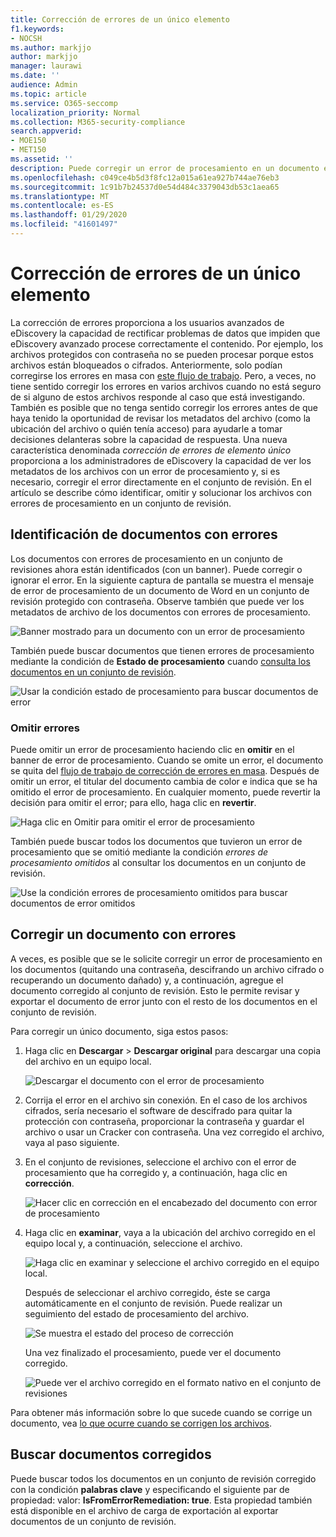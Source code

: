 ```yaml
---
title: Corrección de errores de un único elemento
f1.keywords:
- NOCSH
ms.author: markjjo
author: markjjo
manager: laurawi
ms.date: ''
audience: Admin
ms.topic: article
ms.service: O365-seccomp
localization_priority: Normal
ms.collection: M365-security-compliance
search.appverid:
- MOE150
- MET150
ms.assetid: ''
description: Puede corregir un error de procesamiento en un documento en un conjunto de revisión en eDiscovery avanzado sin tener que seguir el proceso de corrección de errores en masa.
ms.openlocfilehash: c049ce4b5d3f8fc12a015a61ea927b744ae76eb3
ms.sourcegitcommit: 1c91b7b24537d0e54d484c3379043db53c1aea65
ms.translationtype: MT
ms.contentlocale: es-ES
ms.lasthandoff: 01/29/2020
ms.locfileid: "41601497"
---
```

# <a name="single-item-error-remediation"></a>Corrección de errores de un único elemento

La corrección de errores proporciona a los usuarios avanzados de eDiscovery la capacidad de rectificar problemas de datos que impiden que eDiscovery avanzado procese correctamente el contenido. Por ejemplo, los archivos protegidos con contraseña no se pueden procesar porque estos archivos están bloqueados o cifrados. Anteriormente, solo podían corregirse los errores en masa con [este flujo de trabajo](error-remediation-when-processing-data-in-advanced-ediscovery.md). Pero, a veces, no tiene sentido corregir los errores en varios archivos cuando no está seguro de si alguno de estos archivos responde al caso que está investigando. También es posible que no tenga sentido corregir los errores antes de que haya tenido la oportunidad de revisar los metadatos del archivo (como la ubicación del archivo o quién tenía acceso) para ayudarle a tomar decisiones delanteras sobre la capacidad de respuesta. Una nueva característica denominada *corrección de errores de elemento único* proporciona a los administradores de eDiscovery la capacidad de ver los metadatos de los archivos con un error de procesamiento y, si es necesario, corregir el error directamente en el conjunto de revisión. En el artículo se describe cómo identificar, omitir y solucionar los archivos con errores de procesamiento en un conjunto de revisión.

## <a name="identify-documents-with-errors"></a>Identificación de documentos con errores

Los documentos con errores de procesamiento en un conjunto de revisiones ahora están identificados (con un banner). Puede corregir o ignorar el error. En la siguiente captura de pantalla se muestra el mensaje de error de procesamiento de un documento de Word en un conjunto de revisión protegido con contraseña. Observe también que puede ver los metadatos de archivo de los documentos con errores de procesamiento.

![Banner mostrado para un documento con un error de procesamiento](media/SIERimage1.png)

También puede buscar documentos que tienen errores de procesamiento mediante la condición de **Estado de procesamiento** cuando [consulta los documentos en un conjunto de revisión](review-set-search.md).

![Usar la condición estado de procesamiento para buscar documentos de error](media/SIERimage2.png)

### <a name="ignore-errors"></a>Omitir errores

Puede omitir un error de procesamiento haciendo clic en **omitir** en el banner de error de procesamiento. Cuando se omite un error, el documento se quita del [flujo de trabajo de corrección de errores en masa](error-remediation-when-processing-data-in-advanced-ediscovery.md). Después de omitir un error, el titular del documento cambia de color e indica que se ha omitido el error de procesamiento. En cualquier momento, puede revertir la decisión para omitir el error; para ello, haga clic en **revertir**.

![Haga clic en Omitir para omitir el error de procesamiento](media/SIERimage3.png)

También puede buscar todos los documentos que tuvieron un error de procesamiento que se omitió mediante la condición *errores de procesamiento omitidos* al consultar los documentos en un conjunto de revisión.

![Use la condición errores de procesamiento omitidos para buscar documentos de error omitidos](media/SIERimage4.png)

## <a name="remediate-a-document-with-errors"></a>Corregir un documento con errores

A veces, es posible que se le solicite corregir un error de procesamiento en los documentos (quitando una contraseña, descifrando un archivo cifrado o recuperando un documento dañado) y, a continuación, agregue el documento corregido al conjunto de revisión. Esto le permite revisar y exportar el documento de error junto con el resto de los documentos en el conjunto de revisión. 

Para corregir un único documento, siga estos pasos:

1. Haga clic en **Descargar** > **Descargar original** para descargar una copia del archivo en un equipo local.

   ![Descargar el documento con el error de procesamiento](media/SIERimage5.png)

2. Corrija el error en el archivo sin conexión. En el caso de los archivos cifrados, sería necesario el software de descifrado para quitar la protección con contraseña, proporcionar la contraseña y guardar el archivo o usar un Cracker con contraseña. Una vez corregido el archivo, vaya al paso siguiente.

3. En el conjunto de revisiones, seleccione el archivo con el error de procesamiento que ha corregido y, a continuación, haga clic en **corrección**.

   ![Hacer clic en corrección en el encabezado del documento con error de procesamiento](media/SIERimage6.png)


4. Haga clic en **examinar**, vaya a la ubicación del archivo corregido en el equipo local y, a continuación, seleccione el archivo.

   ![Haga clic en examinar y seleccione el archivo corregido en el equipo local.](media/SIERimage7.png)

    Después de seleccionar el archivo corregido, éste se carga automáticamente en el conjunto de revisión. Puede realizar un seguimiento del estado de procesamiento del archivo.

    ![Se muestra el estado del proceso de corrección](media/SIERimage8.png)

   Una vez finalizado el procesamiento, puede ver el documento corregido.

    ![Puede ver el archivo corregido en el formato nativo en el conjunto de revisiones](media/SIERimage9.png)

Para obtener más información sobre lo que sucede cuando se corrige un documento, vea [lo que ocurre cuando se corrigen los archivos](error-remediation.md#what-happens-when-files-are-remediated).

## <a name="search-for-remediated-documents"></a>Buscar documentos corregidos

Puede buscar todos los documentos en un conjunto de revisión corregido con la condición **palabras clave** y especificando el siguiente par de propiedad: valor: **IsFromErrorRemediation: true**. Esta propiedad también está disponible en el archivo de carga de exportación al exportar documentos de un conjunto de revisión.

